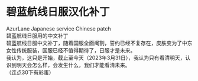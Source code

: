 # 碧蓝航线日服汉化补丁
AzurLane Japanese service Chinese patch  
碧蓝航线日服用的中文补丁  
碧蓝航线日服中文补丁，随着国服全面阉割，誓约已经不复存在，皮肤变为了中东女性传统服装，国服已经不值得期待了，日服才是未来。  
我认为，这只是开始，截止至今天（2023年3月31日），我认为只有看清明天，认识到明天会怎么样，会发生什么，我们才能看清未来。  
（连点30下有彩蛋）
